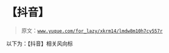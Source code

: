 # 【抖音】

> 原文：[`www.yuque.com/for_lazy/xkrm14/lmdw8m10h7cy557r`](https://www.yuque.com/for_lazy/xkrm14/lmdw8m10h7cy557r)

以下为：【抖音】相关风向标

